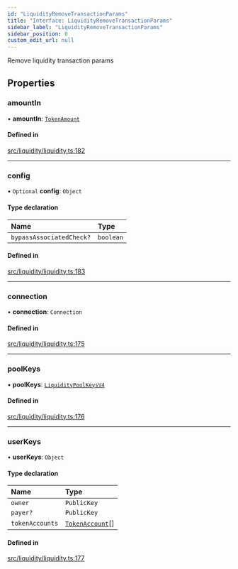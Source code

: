 ```yaml
---
id: "LiquidityRemoveTransactionParams"
title: "Interface: LiquidityRemoveTransactionParams"
sidebar_label: "LiquidityRemoveTransactionParams"
sidebar_position: 0
custom_edit_url: null
---
```


Remove liquidity transaction params

## Properties

### amountIn

• **amountIn**: [`TokenAmount`](../classes/TokenAmount.md)

#### Defined in

[src/liquidity/liquidity.ts:182](https://github.com/alpha-defi/raydium-sdk/blob/ce1010a/src/liquidity/liquidity.ts#L182)

___

### config

• `Optional` **config**: `Object`

#### Type declaration

| Name | Type |
| :------ | :------ |
| `bypassAssociatedCheck?` | `boolean` |

#### Defined in

[src/liquidity/liquidity.ts:183](https://github.com/alpha-defi/raydium-sdk/blob/ce1010a/src/liquidity/liquidity.ts#L183)

___

### connection

• **connection**: `Connection`

#### Defined in

[src/liquidity/liquidity.ts:175](https://github.com/alpha-defi/raydium-sdk/blob/ce1010a/src/liquidity/liquidity.ts#L175)

___

### poolKeys

• **poolKeys**: [`LiquidityPoolKeysV4`](../modules.md#liquiditypoolkeysv4)

#### Defined in

[src/liquidity/liquidity.ts:176](https://github.com/alpha-defi/raydium-sdk/blob/ce1010a/src/liquidity/liquidity.ts#L176)

___

### userKeys

• **userKeys**: `Object`

#### Type declaration

| Name | Type |
| :------ | :------ |
| `owner` | `PublicKey` |
| `payer?` | `PublicKey` |
| `tokenAccounts` | [`TokenAccount`](TokenAccount.md)[] |

#### Defined in

[src/liquidity/liquidity.ts:177](https://github.com/alpha-defi/raydium-sdk/blob/ce1010a/src/liquidity/liquidity.ts#L177)
